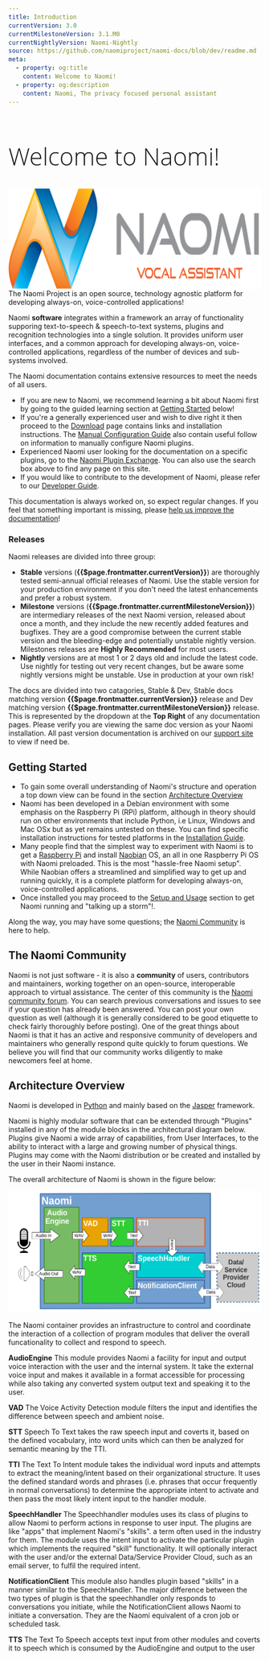 ```yaml
---
title: Introduction
currentVersion: 3.0
currentMilestoneVersion: 3.1.M0
currentNightlyVersion: Naomi-Nightly
source: https://github.com/naomiproject/naomi-docs/blob/dev/readme.md
meta:
  - property: og:title
    content: Welcome to Naomi!
  - property: og:description
    content: Naomi, The privacy focused personal assistant
---
```


<h1 class="welcome">Welcome to Naomi!</h1>

<style>
@media (min-width: 720px) {
  .intro-logo {
    margin-left: 3rem; float: right;
  }
}
h1.welcome {
  font-family: 'Open Sans', sans-serif;
  font-weight: 300;
  font-size: 36pt;
}
</style>

<img src="./images/naomi-logo.png" width="600" height="200" class="intro-logo" />

The Naomi Project is an open source, technology agnostic platform for developing always-on, voice-controlled applications!

Naomi **software** integrates within a framework an array of functionality supporing text-to-speech & speech-to-text systems, plugins and recognition technologies into a single solution.
It provides uniform user interfaces, and a common approach for developing always-on, voice-controlled applications, regardless of the number of devices and sub-systems involved.

The Naomi documentation contains extensive resources to meet the needs of all users.   
- If you are new to Naomi, we recommend learning a bit about Naomi first by going to the guided learning section at [Getting Started](#getting-started) below!
- If you're a generally experienced user and wish to dive right it then proceed to the [Download](/download/) page contains links and installation instructions. The [Manual Configuration Guide](./configuration/) also contain useful follow on information to manually configure Naomi plugins. 
- Experienced Naomi user looking for the documentation on a specific plugins, go to the [Naomi Plugin Exchange](/plugins/). You can also use the search box above to find any page on this site.
- If you would like to contribute to the development of Naomi, please refer to our [Developer Guide](./developer/).

This documentation is always worked on, so expect regular changes. If you feel that something important is missing, please [help us improve the documentation](https://github.com/naomiproject/naomi-docs/blob/gh-pages/README.md#contributing-to-the-documentation)!</p>
### Releases
Naomi releases are divided into three group:
- **Stable** versions (**{{$page.frontmatter.currentVersion}}**) are thoroughly tested semi-annual official releases of Naomi. Use the stable version for your production environment if you don't need the latest enhancements and prefer a robust system.
- **Milestone** versions (**{{$page.frontmatter.currentMilestoneVersion}}**) are intermediary releases of the next Naomi version, released about once a month, and they include the new recently added features and bugfixes. They are a good compromise between the current stable version and the bleeding-edge and potentially unstable nightly version. Milestones releases are **Highly Recommended** for most users.
- **Nightly** versions are at most 1 or 2 days old and include the latest code. Use nightly for testing out very recent changes, but be aware some nightly versions might be unstable. Use in production at your own risk!

The docs are divided into two catagories, Stable & Dev, Stable docs matching version **{{$page.frontmatter.currentVersion}}** release and Dev matching version **{{$page.frontmatter.currentMilestoneVersion}}** release. This is represented by the dropdown at the **Top Right** of any documentation pages. Please verify you are viewing the same doc version as your Naomi installation. All past version documentation is archived on our [support site](https://support.projectnaomi.com/document/) to view if need be.


## Getting Started
- To gain some overall understanding of Naomi's structure and operation a top down view can be found in the section [Architecture Overview](#architecture-overview)  
- Naomi has been developed in a Debian environment with some emphasis on the Raspberry Pi (RPi) platform, although in theory should run on other environments that include Python, i.e Linux, Windows and Mac OSx but as yet remains untested on these.
You can find specific installation instructions for tested platforms in the [Installation Guide](./installation/).
- Many people find that the simplest way to experiment with Naomi is to get a [Raspberry Pi](https://raspberrypi.org) and install [Naobian](./installation/naobian/) OS, an all in one Raspberry Pi OS with Naomi preloaded. This is the most "hassle-free Naomi setup".
While Naobian offers a streamlined and simplified way to get up and running quickly, it is a complete platform for developing always-on, voice-controlled applications.
- Once installed you may proceed to the [Setup and Usage](./setup/index/) section to get Naomi running and "talking up a storm"!.

Along the way, you may have some questions; the [Naomi Community](#The-Naomi-Community) is here to help.

## The Naomi Community

Naomi is not just software - it is also a **community** of users, contributors and maintainers, working together on an open-source, interoperable approach to virtual assistance.
The center of this community is the [Naomi community forum](https://support.projectnaomi.com).
You can search previous conversations and issues to see if your question has already been answered.
You can post your own question as well (although it is generally considered to be good etiquette to check fairly thoroughly before posting).
One of the great things about Naomi is that it has an active and responsive community of developers and maintainers who generally respond quite quickly to forum questions.
We believe you will find that our community works diligently to make newcomers feel at home.

## Architecture Overview

Naomi is developed in [Python](https://www.python.org/) and mainly based on the [Jasper](https://jasperproject.github.io/) framework.

Naomi is highly modular software that can be extended through "Plugins" installed in any of the module blocks in the architectural diagram below.
Plugins give Naomi a wide array of capabilities, from User Interfaces, to the ability to interact with a large and growing number of physical things.
Plugins may come with the Naomi distribution or be created and installed by the user in their Naomi instance.

The overall architecture of Naomi is shown in the figure below:

![distribution overview](./images/architecture.png "Overall Naomi Architectural View")  

The Naomi container provides an infrastructure to control and coordinate the interaction of a collection of program modules that deliver the overall funcationality to collect and respond to speech.

**AudioEngine** This module provides Naomi a facility for input and output voice interaction with the user and the internal system. It take the external voice input and makes it available in a format accessible for processing while also taking any converted system output text and speaking it to the user.

**VAD** The Voice Activity Detection module filters the input and identifies the difference between speech and ambient noise.

**STT** Speech To Text takes the raw speech input and coverts it, based on the defined vocabulary, into word units which can then be analyzed for semantic meaning by the TTI.

**TTI** The Text To Intent module takes the individual word inputs and attempts to extract the meaning/intent based on their organizational structure. It uses the defined standard words and phrases (i.e. phrases that occur frequently in normal conversations) to determine the appropriate intent to activate and then pass the most likely intent input to the handler module.

**SpeechHandler** The Speechhandler modules uses its class of plugins to allow Naomi to perform actions in response to user input. The plugins are like "apps" that implement Naomi's "skills". a term often used in the industry for them. The module uses the intent input to activate the particular plugin which implements the required "skill" functionality. It will optionally interact with the user and/or the external Data/Service Provider Cloud, such as an email server, to fulfil the required intent.

**NotificationClient** This module also handles plugin based "skills" in a manner similar to the SpeechHandler. The major difference between the two types of plugin is that the speechhandler only responds to conversations you initiate, while the NotificationClient allows Naomi to initiate a conversation. They are the Naomi equivalent of a cron job or scheduled task.

**TTS** The Text To Speech accepts text input from other modules and coverts it to speech which is consumed by the AudioEngine and output to the user

<DocPreviousVersions/>
<EditPageLink/>
